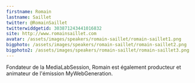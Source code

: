 ```yaml
---
firstname: Romain 
lastname: Saillet
twitter: @RomainSaillet
twitterwiddgetid: 303871243441016832
site: http://www.romainsaillet.com
avatar: /assets/images/speakers/romain-saillet/romain-saillet1.png
bigphoto: /assets/images/speakers/romain-saillet/romain-saillet2.png
bigphoto2: /assets/images/speakers/romain-saillet/romain-saillet3.png
---
```


Fondateur de la MediaLabSession, Romain est également producteur et animateur de l'émission MyWebGeneration.

